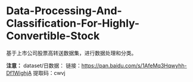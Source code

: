 # Data-Processing-And-Classification-For-Highly-Convertible-Stock

基于上市公司股票高转送数据集，进行数据处理和分类。

**注意：**
dataset/日数据：
链接：https://pan.baidu.com/s/1AfeMq3Hqwyhh-Df1WighjA  提取码：cwvj
